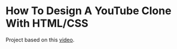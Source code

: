 # How To Design A YouTube Clone With HTML/CSS

Project based on this [video](https://www.youtube.com/watch?v=rhPSo4_Tgi0).